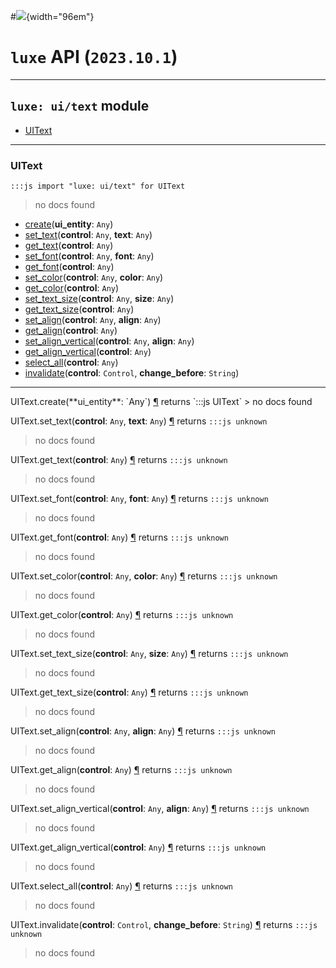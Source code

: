 #![](../../images/luxe-dark.svg){width="96em"}

# `luxe` API (`2023.10.1`)  


---

## `luxe: ui/text` module

- [UIText](#uitext)   

---

### UIText
`:::js import "luxe: ui/text" for UIText`
> no docs found

- [create](#UIText.create)(**ui_entity**: `Any`)
- [set_text](#UIText.set_text+2)(**control**: `Any`, **text**: `Any`)
- [get_text](#UIText.get_text)(**control**: `Any`)
- [set_font](#UIText.set_font+2)(**control**: `Any`, **font**: `Any`)
- [get_font](#UIText.get_font)(**control**: `Any`)
- [set_color](#UIText.set_color+2)(**control**: `Any`, **color**: `Any`)
- [get_color](#UIText.get_color)(**control**: `Any`)
- [set_text_size](#UIText.set_text_size+2)(**control**: `Any`, **size**: `Any`)
- [get_text_size](#UIText.get_text_size)(**control**: `Any`)
- [set_align](#UIText.set_align+2)(**control**: `Any`, **align**: `Any`)
- [get_align](#UIText.get_align)(**control**: `Any`)
- [set_align_vertical](#UIText.set_align_vertical+2)(**control**: `Any`, **align**: `Any`)
- [get_align_vertical](#UIText.get_align_vertical)(**control**: `Any`)
- [select_all](#UIText.select_all)(**control**: `Any`)
- [invalidate](#UIText.invalidate+2)(**control**: `Control`, **change_before**: `String`)

<hr/>
<endpoint module="luxe: ui/text" class="UIText" signature="create(ui_entity : Any)"></endpoint>
<signature id="UIText.create">UIText.create(**ui_entity**: `Any`)
<a class="headerlink" href="#UIText.create" title="Permanent link">¶</a></signature>
<span class='api_ret'>returns</span> `:::js UIText`
> no docs found   

<endpoint module="luxe: ui/text" class="UIText" signature="set_text(control : Any, text : Any)"></endpoint>
<signature id="UIText.set_text+2">UIText.set_text(**control**: `Any`, **text**: `Any`)
<a class="headerlink" href="#UIText.set_text+2" title="Permanent link">¶</a></signature>
<span class='api_ret'>returns</span> `:::js unknown`
> no docs found   

<endpoint module="luxe: ui/text" class="UIText" signature="get_text(control : Any)"></endpoint>
<signature id="UIText.get_text">UIText.get_text(**control**: `Any`)
<a class="headerlink" href="#UIText.get_text" title="Permanent link">¶</a></signature>
<span class='api_ret'>returns</span> `:::js unknown`
> no docs found   

<endpoint module="luxe: ui/text" class="UIText" signature="set_font(control : Any, font : Any)"></endpoint>
<signature id="UIText.set_font+2">UIText.set_font(**control**: `Any`, **font**: `Any`)
<a class="headerlink" href="#UIText.set_font+2" title="Permanent link">¶</a></signature>
<span class='api_ret'>returns</span> `:::js unknown`
> no docs found   

<endpoint module="luxe: ui/text" class="UIText" signature="get_font(control : Any)"></endpoint>
<signature id="UIText.get_font">UIText.get_font(**control**: `Any`)
<a class="headerlink" href="#UIText.get_font" title="Permanent link">¶</a></signature>
<span class='api_ret'>returns</span> `:::js unknown`
> no docs found   

<endpoint module="luxe: ui/text" class="UIText" signature="set_color(control : Any, color : Any)"></endpoint>
<signature id="UIText.set_color+2">UIText.set_color(**control**: `Any`, **color**: `Any`)
<a class="headerlink" href="#UIText.set_color+2" title="Permanent link">¶</a></signature>
<span class='api_ret'>returns</span> `:::js unknown`
> no docs found   

<endpoint module="luxe: ui/text" class="UIText" signature="get_color(control : Any)"></endpoint>
<signature id="UIText.get_color">UIText.get_color(**control**: `Any`)
<a class="headerlink" href="#UIText.get_color" title="Permanent link">¶</a></signature>
<span class='api_ret'>returns</span> `:::js unknown`
> no docs found   

<endpoint module="luxe: ui/text" class="UIText" signature="set_text_size(control : Any, size : Any)"></endpoint>
<signature id="UIText.set_text_size+2">UIText.set_text_size(**control**: `Any`, **size**: `Any`)
<a class="headerlink" href="#UIText.set_text_size+2" title="Permanent link">¶</a></signature>
<span class='api_ret'>returns</span> `:::js unknown`
> no docs found   

<endpoint module="luxe: ui/text" class="UIText" signature="get_text_size(control : Any)"></endpoint>
<signature id="UIText.get_text_size">UIText.get_text_size(**control**: `Any`)
<a class="headerlink" href="#UIText.get_text_size" title="Permanent link">¶</a></signature>
<span class='api_ret'>returns</span> `:::js unknown`
> no docs found   

<endpoint module="luxe: ui/text" class="UIText" signature="set_align(control : Any, align : Any)"></endpoint>
<signature id="UIText.set_align+2">UIText.set_align(**control**: `Any`, **align**: `Any`)
<a class="headerlink" href="#UIText.set_align+2" title="Permanent link">¶</a></signature>
<span class='api_ret'>returns</span> `:::js unknown`
> no docs found   

<endpoint module="luxe: ui/text" class="UIText" signature="get_align(control : Any)"></endpoint>
<signature id="UIText.get_align">UIText.get_align(**control**: `Any`)
<a class="headerlink" href="#UIText.get_align" title="Permanent link">¶</a></signature>
<span class='api_ret'>returns</span> `:::js unknown`
> no docs found   

<endpoint module="luxe: ui/text" class="UIText" signature="set_align_vertical(control : Any, align : Any)"></endpoint>
<signature id="UIText.set_align_vertical+2">UIText.set_align_vertical(**control**: `Any`, **align**: `Any`)
<a class="headerlink" href="#UIText.set_align_vertical+2" title="Permanent link">¶</a></signature>
<span class='api_ret'>returns</span> `:::js unknown`
> no docs found   

<endpoint module="luxe: ui/text" class="UIText" signature="get_align_vertical(control : Any)"></endpoint>
<signature id="UIText.get_align_vertical">UIText.get_align_vertical(**control**: `Any`)
<a class="headerlink" href="#UIText.get_align_vertical" title="Permanent link">¶</a></signature>
<span class='api_ret'>returns</span> `:::js unknown`
> no docs found   

<endpoint module="luxe: ui/text" class="UIText" signature="select_all(control : Any)"></endpoint>
<signature id="UIText.select_all">UIText.select_all(**control**: `Any`)
<a class="headerlink" href="#UIText.select_all" title="Permanent link">¶</a></signature>
<span class='api_ret'>returns</span> `:::js unknown`
> no docs found   

<endpoint module="luxe: ui/text" class="UIText" signature="invalidate(control : Control, change_before : String)"></endpoint>
<signature id="UIText.invalidate+2">UIText.invalidate(**control**: `Control`, **change_before**: `String`)
<a class="headerlink" href="#UIText.invalidate+2" title="Permanent link">¶</a></signature>
<span class='api_ret'>returns</span> `:::js unknown`
> no docs found   

